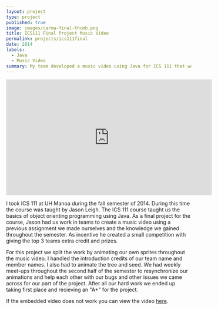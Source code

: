 ```yaml
---
layout: project
type: project
published: true
image: images/carma-final-thumb.png
title: ICS111 Final Project Music Video
permalink: projects/ics111final
date: 2014
labels:
  - Java
  - Music Video
summary: My team developed a music video using Java for ICS 111 that won first place out of the entire class.
---
```


<iframe width="560" height="315" src="https://www.youtube.com/embed/vT3JbCcj6Jc" frameborder="0" allowfullscreen></iframe>

I took ICS 111 at UH Manoa during the fall semester of 2014. During this time the course was taught by Jason Leigh. The ICS 111 course taught us the basics of object orienting programming using Java. As a final project for the course, Jason had us work in teams to create a music video using a previous assignment we made ourselves and the knowledge we gained throughout the semester. As incentive he created a small competition with giving the top 3 teams extra credit and prizes.

For this project we split the work by animating our own sprites throughout the music video. I handled the introduction credits of our team name and member names. I also had to animate the tree and seed. We had weekly meet-ups throughout the second half of the semester to resynchronize our animations and help each other with our bugs and other issues we came across for our part of the project. After all our hard work we ended up taking first place and recieving an "A+" for the project.

If the embedded video does not work you can view the video [here](https://youtu.be/vT3JbCcj6Jc).



